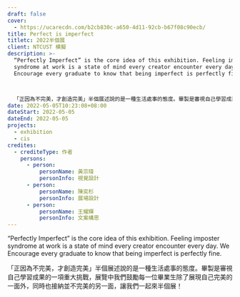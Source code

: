 ```yaml
---
draft: false
cover:
  - https://ucarecdn.com/b2cb830c-a650-4d11-92cb-b67f08c90ecb/
title: Perfect is imperfect
titletc: 2022半個展
client: NTCUST 模擬
description: >-
  “Perfectly Imperfect” is the core idea of this exhibition. Feeling imposter
  syndrome at work is a state of mind every creator encounter every day. We
  Encourage every graduate to know that being imperfect is perfectly fine.



  「正因為不完美，才創造完美」半個展述說的是一種生活處事的態度。畢製是審視自己學習成果的一項重大挑戰，展覽中我們鼓勵每一位畢業生除了展現自己完美的一面外，同時也接納並不完美的另一面，讓我們一起來半個展！
date: 2022-05-05T10:23:08+08:00
dateStart: 2022-05-05
dateEnd: 2022-05-05
projects:
  - exhibition
  - cis
credites:
  - crediteType: 作者
    persons:
      - person:
          personName: 黃宗瑋
          personInfo: 視覺設計
      - person:
          personName: 陳奕杉
          personInfo: 展場設計
      - person:
          personName: 王耀輝
          personInfo: 文案構思
---
```

“Perfectly Imperfect” is the core idea of this exhibition. Feeling imposter syndrome at work is a state of mind every creator encounter every day. We Encourage every graduate to know that being imperfect is perfectly fine.

「正因為不完美，才創造完美」半個展述說的是一種生活處事的態度。畢製是審視自己學習成果的一項重大挑戰，展覽中我們鼓勵每一位畢業生除了展現自己完美的一面外，同時也接納並不完美的另一面，讓我們一起來半個展！